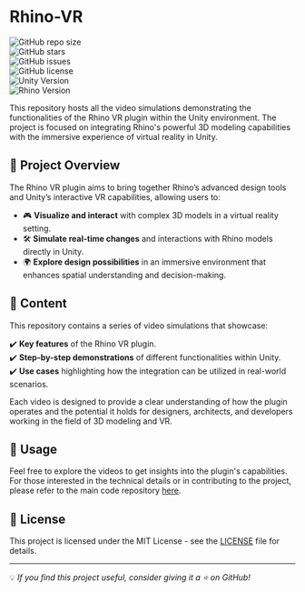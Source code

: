 # Rhino-VR  
![GitHub repo size](https://img.shields.io/github/repo-size/RacimZz/Rhino-VR)  
![GitHub stars](https://img.shields.io/github/stars/RacimZz/Rhino-VR?style=social)  
![GitHub issues](https://img.shields.io/github/issues/RacimZz/Rhino-VR)  
![GitHub license](https://img.shields.io/github/license/RacimZz/Rhino-VR)  
![Unity Version](https://img.shields.io/badge/Unity-2021.3%2B-blue)  
![Rhino Version](https://img.shields.io/badge/Rhino-7%2B-green)  

This repository hosts all the video simulations demonstrating the functionalities of the Rhino VR plugin within the Unity environment. The project is focused on integrating Rhino's powerful 3D modeling capabilities with the immersive experience of virtual reality in Unity.

## 🚀 Project Overview  
The Rhino VR plugin aims to bring together Rhino’s advanced design tools and Unity’s interactive VR capabilities, allowing users to:  

- 🎮 **Visualize and interact** with complex 3D models in a virtual reality setting.  
- 🛠 **Simulate real-time changes** and interactions with Rhino models directly in Unity.  
- 🌍 **Explore design possibilities** in an immersive environment that enhances spatial understanding and decision-making.  

## 📁 Content  
This repository contains a series of video simulations that showcase:  

✔️ **Key features** of the Rhino VR plugin.  
✔️ **Step-by-step demonstrations** of different functionalities within Unity.  
✔️ **Use cases** highlighting how the integration can be utilized in real-world scenarios.  

Each video is designed to provide a clear understanding of how the plugin operates and the potential it holds for designers, architects, and developers working in the field of 3D modeling and VR.  

## 🎥 Usage  
Feel free to explore the videos to get insights into the plugin's capabilities. For those interested in the technical details or in contributing to the project, please refer to the main code repository [here](https://drive.google.com/drive/folders/1dvyUFiwMuhgVZudEV7qf73dHN3fY7AeW?usp=drive_link).  

## 📜 License  
This project is licensed under the MIT License - see the [LICENSE](LICENSE) file for details.  

---
💡 *If you find this project useful, consider giving it a ⭐ on GitHub!*  
